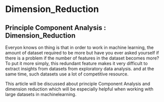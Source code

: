 # Dimension_Reduction

## Principle Component Analysis : Dimension_Reduction

Everyon knows on thing is that in order to work in machine learning, the amount of dataset required to be more but have you ever asked yourself if there is a problem if the number of features in the dataset becomes more?
To put it more simply, this redundant feature makes it very difficult to extract insights from datasets from exploratory data analysis.
and at the same time, such datasets use a lot of competitive resource.

This article will be discussed about principle Component Analysis and dimension reduction which will be especially helpful when working with large datasets in machinelearning.
 